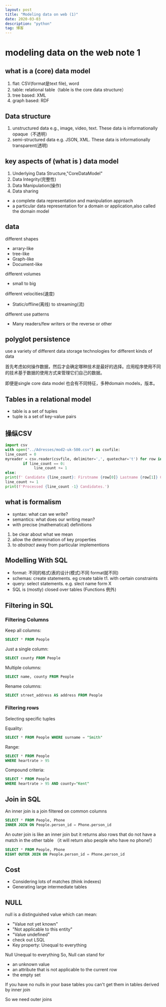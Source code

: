 ```yaml
---
layout: post
title: "Modeling data on web (1)"
date: 2020-03-03 
description: "python"
tag: 博客
---  
```


# modeling data on the web note 1

## what is a (core) data model

1. flat: CSV(format是text file), word
2. table: relational table（table is the core data structure）
3. tree based: XML
4. graph based: RDF

## Data structure

1. unstructured data e.g., image, video, text. These data is informationally opaque（不透明）
2. semi-structured data e.g. JSON, XML. These data is informationally transparent(透明)

## key aspects of (what is ) data model

1. Underlying Data Structure,"CoreDataModel"
2. Data Integrity(完整性)
3. Data Manipulation(操作)
4. Data sharing

- a complete data representation and manipulation approach
- a particular data representation for a domain or application,also called the domain model

## data

different shapes

- arrary-like
- tree-like
- Graph-like
- Document-like

different volumes

- small to big

different velocities(速度)

- Static/offline(离线) to streaming(流)

different use patterns

- Many readers/few writers or the reverse or other

## polyglot persistence

use a variety of different data storage technologies for different kinds of data

首先考虑如何操作数据，然后才会确定哪种技术是最好的选择。应用程序使用不同的技术基于数据的使用方式来管理它们自己的数据。

即便是single core data model 也会有不同特征，多种domain models，版本。

## Tables in a relational model

- table is a set of tuples
- tuple is a set of key-value pairs

## 操纵CSV

```python
import csv
with open("../Adresses/mod2-uk-500.csv") as csvfile:
line_count = 0
myreader = csv.reader(csvfile, delimiter=',', quotechar='t') for row in myreader:
        if line_count == 0:
             line_count += 1
else:
print(f' Candidate {line_count}: Firstname {row[0]} Lastname {row[1]} City {row[4]}')
line_count += 1
print(f'Processed {line_count -1} Candidates.')
```

## what is formalism

- syntax: what can we write?
- semantics: what does our writing mean?
- with precise (mathematical) definitions

1. be clear about what we mean
2. allow the determination of key properties
3. to *abstract* away from particular implementions

## Modelling With SQL

- format: 不同的格式(表的设计(模式)不同 format就不同)
- schemas: create statements. eg create table t1. with certain constraints
- query: select statements. e.g. slect name form X
- SQL is (mostly) closed over tables (Functions 例外)

## Filtering in SQL

### Filtering Columns

Keep all columns:

```sql
SELECT * FROM People
```

Just a single column:

```sql
SELECT county FROM People
```

Multiple columns:

```sql
SELECT name, county FROM People
```

Rename columns:

```sql
SELECT street_address AS address FROM People
```

### Filtering rows

Selecting specific tuples

Equality:

```sql
SELECT * FROM People WHERE surname = "Smith"
```

Range:

```sql
SELECT * FROM People
WHERE heartrate > 95
```

Compound criteria:

```sql
SELECT * FROM People
WHERE heartrate > 95 AND county="Kent"
```

## Join in SQL

An inner join is a join filtered on common columns

```sql
SELECT * FROM People, Phone
INNER JOIN ON People.person_id = Phone.person_id
```

An outer join is like an inner join but it returns also rows that do not have a match in the other table （it will return also people who have no phone!）

```sql
SELECT * FROM People, Phone
RIGHT OUTER JOIN ON People.person_id = Phone.person_id
```

## Cost

- Considering lots of matches (think indexes) 
- Generating large intermediate tables

## NULL

null is a distinguished value which can mean:

- "Value not yet known"
- "Not applicable to this entity"
- "Value undefined"
- check out LSQL
- Key property: Unequal to everything

Null Unequal to everything So, Null can stand for

- an unknown value
- an attribute that is not applicable to the current row
- the empty set

If you have no nulls in your base tables
you can't get them in tables derived by inner join

So we need outer joins

